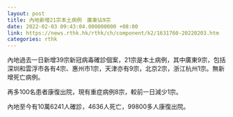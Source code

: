 ```yaml
---
layout: post
title: 內地新增21宗本土病例　廣東佔9宗
date: 2022-02-03 09:43:04.000000000 +08:00
link: https://news.rthk.hk/rthk/ch/component/k2/1631760-20220203.htm
categories: rthk
---
```


內地過去一日新增39宗新冠病毒確診個案，21宗是本土病例，其中廣東9宗，包括深圳和雲浮市各有4宗、惠州市1宗，天津亦有9宗，北京2宗，浙江杭州1宗。無新增死亡病例。

再多100名患者康復出院，現有重症病例8宗，較前一日減少1宗。

內地至今有10萬6241人確診，4636人死亡，99800多人康復出院。
